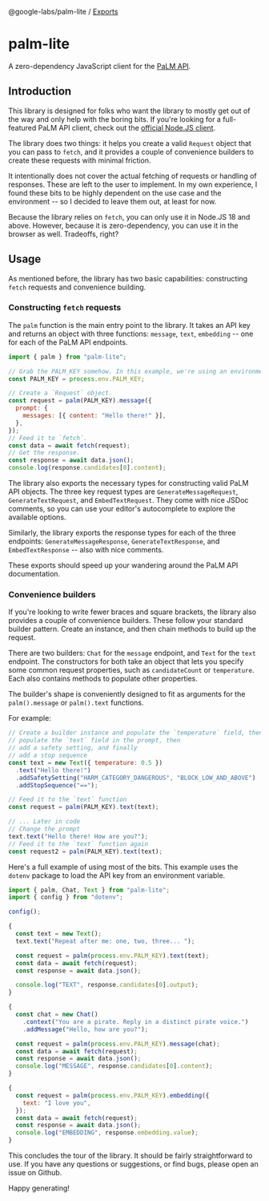 @google-labs/palm-lite / [Exports](modules.md)

# palm-lite

A zero-dependency JavaScript client for the [PaLM API](https://developers.generativeai.google/products/palm).

## Introduction

This library is designed for folks who want the library to mostly get out of the way and only help with the boring bits. If you're looking for a full-featured PaLM API client, check out the [official Node.JS client](https://www.npmjs.com/package/@google-ai/generativelanguage).

The library does two things: it helps you create a valid `Request` object that you can pass to `fetch`, and it provides a couple of convenience builders to create these requests with minimal friction.

It intentionally does not cover the actual fetching of requests or handling of responses. These are left to the user to implement. In my own experience, I found these bits to be highly dependent on the use case and the environment -- so I decided to leave them out, at least for now.

Because the library relies on `fetch`, you can only use it in Node.JS 18 and above. However, because it is zero-dependency, you can use it in the browser as well. Tradeoffs, right?

<!-- ## Installation

```bash
npm install palm-lite
``` -->

## Usage

As mentioned before, the library has two basic capabilities: constructing `fetch` requests and convenience building.

### Constructing `fetch` requests

The `palm` function is the main entry point to the library. It takes an API key and returns an object with three functions: `message`, `text`, `embedding` -- one for each of the PaLM API endpoints.

```js
import { palm } from "palm-lite";

// Grab the PALM_KEY somehow. In this example, we're using an environment variable.
const PALM_KEY = process.env.PALM_KEY;

// Create a `Request` object.
const request = palm(PALM_KEY).message({
  prompt: {
    messages: [{ content: "Hello there!" }],
  },
});
// Feed it to `fetch`.
const data = await fetch(request);
// Get the response.
const response = await data.json();
console.log(response.candidates[0].content);
```

The library also exports the necessary types for constructing valid PaLM API objects. The three key request types are `GenerateMessageRequest`, `GenerateTextRequest`, and `EmbedTextRequest`. They come with nice JSDoc comments, so you can use your editor's autocomplete to explore the available options.

Similarly, the library exports the response types for each of the three endpoints: `GenerateMessageResponse`, `GenerateTextResponse`, and `EmbedTextResponse` -- also with nice comments.

These exports should speed up your wandering around the PaLM API documentation.

### Convenience builders

If you're looking to write fewer braces and square brackets, the library also provides a couple of convenience builders. These follow your standard builder pattern. Create an instance, and then chain methods to build up the request.

There are two builders: `Chat` for the `message` endpoint, and `Text` for the `text` endpoint. The constructors for both take an object that lets you specify some common request properties, such as `candidateCount` or `temperature`. Each also contains methods to populate other properties.

The builder's shape is conveniently designed to fit as arguments for the `palm().message` or `palm().text` functions.

For example:

```js
// Create a builder instance and populate the `temperature` field, then
// populate the `text` field in the prompt, then
// add a safety setting, and finally
// add a stop sequence
const text = new Text({ temperature: 0.5 })
  .text("Hello there!")
  .addSafetySetting("HARM_CATEGORY_DANGEROUS", "BLOCK_LOW_AND_ABOVE")
  .addStopSequence("==");

// Feed it to the `text` function
const request = palm(PALM_KEY).text(text);

// ... Later in code
// Change the prompt
text.text("Hello there! How are you?");
// Feed it to the `text` function again
const request2 = palm(PALM_KEY).text(text);
```

Here's a full example of using most of the bits. This example uses the `dotenv` package to load the API key from an environment variable.

```js
import { palm, Chat, Text } from "palm-lite";
import { config } from "dotenv";

config();

{
  const text = new Text();
  text.text("Repeat after me: one, two, three... ");

  const request = palm(process.env.PALM_KEY).text(text);
  const data = await fetch(request);
  const response = await data.json();

  console.log("TEXT", response.candidates[0].output);
}

{
  const chat = new Chat()
    .context("You are a pirate. Reply in a distinct pirate voice.")
    .addMessage("Hello, how are you?");

  const request = palm(process.env.PALM_KEY).message(chat);
  const data = await fetch(request);
  const response = await data.json();
  console.log("MESSAGE", response.candidates[0].content);
}

{
  const request = palm(process.env.PALM_KEY).embedding({
    text: "I love you",
  });
  const data = await fetch(request);
  const response = await data.json();
  console.log("EMBEDDING", response.embedding.value);
}
```

This concludes the tour of the library. It should be fairly straightforward to use.
If you have any questions or suggestions, or find bugs, please open an issue on Github.

Happy generating!
